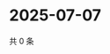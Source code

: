 # 2025-07-07

共 0 条

<!-- BEGIN ZHIHUQUESTIONS -->
<!-- 最后更新时间 Mon Jul 07 2025 11:19:22 GMT+0800 (China Standard Time) -->

<!-- END ZHIHUQUESTIONS -->
